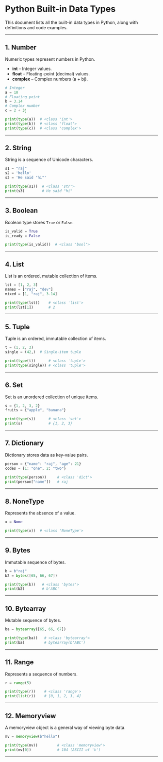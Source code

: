 # Python Built-in Data Types

This document lists all the built-in data types in Python, along with definitions and code examples.

---

## 1. Number

Numeric types represent numbers in Python.

* **int** – Integer values.
* **float** – Floating-point (decimal) values.
* **complex** – Complex numbers (a + bj).

```python
# Integer
a = 10           
# Floating point
b = 3.14         
# Complex number
c = 2 + 3j       

print(type(a))  # <class 'int'>
print(type(b))  # <class 'float'>
print(type(c))  # <class 'complex'>
```

---

## 2. String

String is a sequence of Unicode characters.

```python
s1 = "raj"
s2 = 'hello'
s3 = 'He said "hi"'

print(type(s1))  # <class 'str'>
print(s3)        # He said "hi"
```

---

## 3. Boolean

Boolean type stores `True` or `False`.

```python
is_valid = True
is_ready = False

print(type(is_valid))  # <class 'bool'>
```

---

## 4. List

List is an ordered, mutable collection of items.

```python
lst = [1, 2, 3]
names = ["raj", "dev"]
mixed = [1, "raj", 3.14]

print(type(lst))    # <class 'list'>
print(lst[1])       # 2
```

---

## 5. Tuple

Tuple is an ordered, immutable collection of items.

```python
t = (1, 2, 3)
single = (42,)  # Single-item tuple

print(type(t))      # <class 'tuple'>
print(type(single)) # <class 'tuple'>
```

---

## 6. Set

Set is an unordered collection of unique items.

```python
s = {1, 2, 3, 2}
fruits = {"apple", "banana"}

print(type(s))      # <class 'set'>
print(s)            # {1, 2, 3}
```

---

## 7. Dictionary

Dictionary stores data as key-value pairs.

```python
person = {"name": "raj", "age": 21}
codes = {1: "one", 2: "two"}

print(type(person))     # <class 'dict'>
print(person["name"])   # raj
```

---

## 8. NoneType

Represents the absence of a value.

```python
x = None

print(type(x))  # <class 'NoneType'>
```

---

## 9. Bytes

Immutable sequence of bytes.

```python
b = b"raj"
b2 = bytes([65, 66, 67])

print(type(b))   # <class 'bytes'>
print(b2)        # b'ABC'
```

---

## 10. Bytearray

Mutable sequence of bytes.

```python
ba = bytearray([65, 66, 67])

print(type(ba))   # <class 'bytearray'>
print(ba)         # bytearray(b'ABC')
```

---

## 11. Range

Represents a sequence of numbers.

```python
r = range(5)

print(type(r))    # <class 'range'>
print(list(r))    # [0, 1, 2, 3, 4]
```

---

## 12. Memoryview

A memoryview object is a general way of viewing byte data.

```python
mv = memoryview(b"hello")

print(type(mv))         # <class 'memoryview'>
print(mv[0])            # 104 (ASCII of 'h')
```

---
